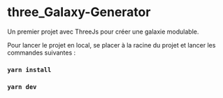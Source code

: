 # three_Galaxy-Generator
Un premier projet avec ThreeJs pour créer une galaxie modulable.

Pour lancer le projet en local, se placer à la racine du projet et lancer les commandes suivantes :

### `yarn install`
### `yarn dev`
